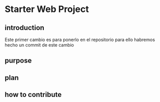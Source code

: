 # Starter Web Project 



## introduction  

Este primer cambio es para ponerlo en el repositorio
para ello habremos hecho un commit de este cambio

## purpose 

## plan 

## how to contribute 